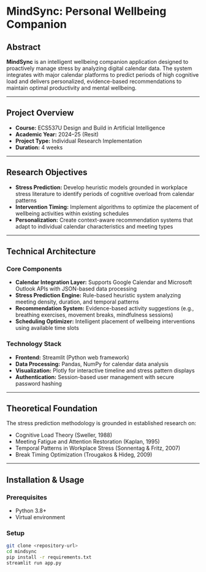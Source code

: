 # MindSync: Personal Wellbeing Companion

## Abstract
**MindSync** is an intelligent wellbeing companion application designed to proactively manage stress by analyzing digital calendar data. The system integrates with major calendar platforms to predict periods of high cognitive load and delivers personalized, evidence-based recommendations to maintain optimal productivity and mental wellbeing.

---

## Project Overview
- **Course:** ECS537U Design and Build in Artificial Intelligence  
- **Academic Year:** 2024–25 (Resit)  
- **Project Type:** Individual Research Implementation  
- **Duration:** 4 weeks  

---

## Research Objectives
- **Stress Prediction:** Develop heuristic models grounded in workplace stress literature to identify periods of cognitive overload from calendar patterns  
- **Intervention Timing:** Implement algorithms to optimize the placement of wellbeing activities within existing schedules  
- **Personalization:** Create context-aware recommendation systems that adapt to individual calendar characteristics and meeting types  

---

## Technical Architecture

### Core Components
- **Calendar Integration Layer:** Supports Google Calendar and Microsoft Outlook APIs with JSON-based data processing  
- **Stress Prediction Engine:** Rule-based heuristic system analyzing meeting density, duration, and temporal patterns  
- **Recommendation System:** Evidence-based activity suggestions (e.g., breathing exercises, movement breaks, mindfulness sessions)  
- **Scheduling Optimizer:** Intelligent placement of wellbeing interventions using available time slots  

### Technology Stack
- **Frontend:** Streamlit (Python web framework)  
- **Data Processing:** Pandas, NumPy for calendar data analysis  
- **Visualization:** Plotly for interactive timeline and stress pattern displays  
- **Authentication:** Session-based user management with secure password hashing  

---

## Theoretical Foundation
The stress prediction methodology is grounded in established research on:

- Cognitive Load Theory (Sweller, 1988)  
- Meeting Fatigue and Attention Restoration (Kaplan, 1995)  
- Temporal Patterns in Workplace Stress (Sonnentag & Fritz, 2007)  
- Break Timing Optimization (Trougakos & Hideg, 2009)  

---

## Installation & Usage

### Prerequisites
- Python 3.8+  
- Virtual environment 

### Setup
```bash
git clone <repository-url>
cd mindsync
pip install -r requirements.txt
streamlit run app.py
